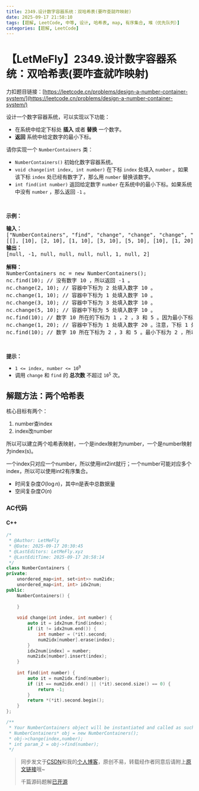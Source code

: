 ```yaml
---
title: 2349.设计数字容器系统：双哈希表(要咋查就咋映射)
date: 2025-09-17 21:58:10
tags: [题解, LeetCode, 中等, 设计, 哈希表, map, 有序集合, 堆（优先队列）]
categories: [题解, LeetCode]
---
```


# 【LetMeFly】2349.设计数字容器系统：双哈希表(要咋查就咋映射)

力扣题目链接：[https://leetcode.cn/problems/design-a-number-container-system/](https://leetcode.cn/problems/design-a-number-container-system/)

<p>设计一个数字容器系统，可以实现以下功能：</p>

<ul>
	<li>在系统中给定下标处&nbsp;<strong>插入</strong>&nbsp;或者 <strong>替换</strong>&nbsp;一个数字。</li>
	<li><strong>返回</strong>&nbsp;系统中给定数字的最小下标。</li>
</ul>

<p>请你实现一个&nbsp;<code>NumberContainers</code>&nbsp;类：</p>

<ul>
	<li><code>NumberContainers()</code>&nbsp;初始化数字容器系统。</li>
	<li><code>void change(int index, int number)</code> 在下标&nbsp;<code>index</code>&nbsp;处填入&nbsp;<code>number</code>&nbsp;。如果该下标&nbsp;<code>index</code>&nbsp;处已经有数字了，那么用 <code>number</code>&nbsp;替换该数字。</li>
	<li><code>int find(int number)</code>&nbsp;返回给定数字&nbsp;<code>number</code>&nbsp;在系统中的最小下标。如果系统中没有&nbsp;<code>number</code>&nbsp;，那么返回&nbsp;<code>-1</code>&nbsp;。</li>
</ul>

<p>&nbsp;</p>

<p><strong>示例：</strong></p>

<pre>
<strong>输入：</strong>
["NumberContainers", "find", "change", "change", "change", "change", "find", "change", "find"]
[[], [10], [2, 10], [1, 10], [3, 10], [5, 10], [10], [1, 20], [10]]
<strong>输出：</strong>
[null, -1, null, null, null, null, 1, null, 2]

<strong>解释：</strong>
NumberContainers nc = new NumberContainers();
nc.find(10); // 没有数字 10 ，所以返回 -1 。
nc.change(2, 10); // 容器中下标为 2 处填入数字 10 。
nc.change(1, 10); // 容器中下标为 1 处填入数字 10 。
nc.change(3, 10); // 容器中下标为 3 处填入数字 10 。
nc.change(5, 10); // 容器中下标为 5 处填入数字 10 。
nc.find(10); // 数字 10 所在的下标为 1 ，2 ，3 和 5 。因为最小下标为 1 ，所以返回 1 。
nc.change(1, 20); // 容器中下标为 1 处填入数字 20 。注意，下标 1 处之前为 10 ，现在被替换为 20 。
nc.find(10); // 数字 10 所在下标为 2 ，3 和 5 。最小下标为 2 ，所以返回 2 。
</pre>

<p>&nbsp;</p>

<p><strong>提示：</strong></p>

<ul>
	<li><code>1 &lt;= index, number &lt;= 10<sup>9</sup></code></li>
	<li>调用&nbsp;<code>change</code> 和&nbsp;<code>find</code>&nbsp;的&nbsp;<strong>总次数</strong>&nbsp;不超过&nbsp;<code>10<sup>5</sup></code> 次。</li>
</ul>


    
## 解题方法：两个哈希表

核心目标有两个：

1. number查index
2. index改number

所以可以建立两个哈希表映射，一个是index映射为number，一个是number映射为index(s)。

一个index只对应一个number，所以使用int2int就行；一个number可能对应多个index，所以可以使用int2有序集合。

+ 时间复杂度$O(\log n)$，其中$n$是表中总数据量
+ 空间复杂度$O(n)$

### AC代码

#### C++

```cpp
/*
 * @Author: LetMeFly
 * @Date: 2025-09-17 20:30:45
 * @LastEditors: LetMeFly.xyz
 * @LastEditTime: 2025-09-17 20:58:14
 */
class NumberContainers {
private:
    unordered_map<int, set<int>> num2idx;
    unordered_map<int, int> idx2num;
public:
    NumberContainers() {
        
    }
    
    void change(int index, int number) {
        auto it = idx2num.find(index);
        if (it != idx2num.end()) {
            int number = (*it).second;
            num2idx[number].erase(index);
        }
        idx2num[index] = number;
        num2idx[number].insert(index);
    }
    
    int find(int number) {
        auto it = num2idx.find(number);
        if (it == num2idx.end() || (*it).second.size() == 0) {
            return -1;
        }
        return *(*it).second.begin();
    }
};

/**
 * Your NumberContainers object will be instantiated and called as such:
 * NumberContainers* obj = new NumberContainers();
 * obj->change(index,number);
 * int param_2 = obj->find(number);
 */
```

> 同步发文于[CSDN](https://letmefly.blog.csdn.net/article/details/151803541)和我的[个人博客](https://blog.letmefly.xyz/)，原创不易，转载经作者同意后请附上[原文链接](https://blog.letmefly.xyz/2025/09/17/LeetCode%202349.%E8%AE%BE%E8%AE%A1%E6%95%B0%E5%AD%97%E5%AE%B9%E5%99%A8%E7%B3%BB%E7%BB%9F/)哦~
>
> 千篇源码题解[已开源](https://github.com/LetMeFly666/LeetCode)
